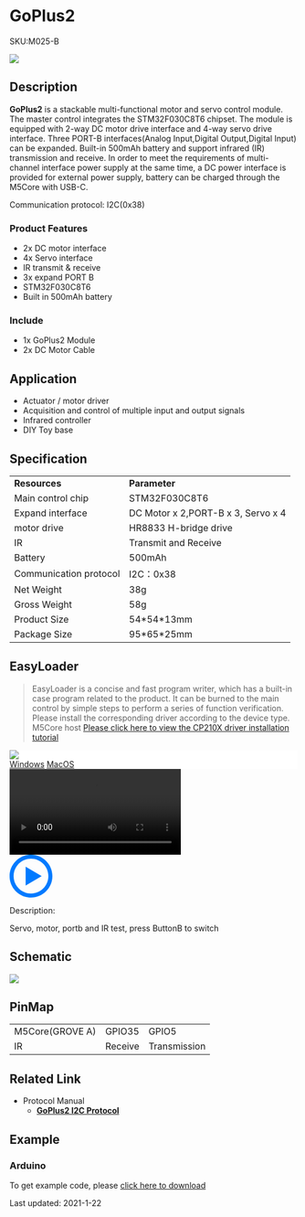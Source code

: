 # GoPlus2

<el-tag effect="plain">SKU:M025-B</el-tag>

<div class="product_pic"><img src="assets/img/product_pics/module/goplusII/GoPlus2.webp"></div>

## Description

**GoPlus2**  is a stackable multi-functional motor and servo control module. The master control integrates the STM32F030C8T6 chipset. The module is equipped with 2-way DC motor drive interface and 4-way servo drive interface. Three PORT-B interfaces(Analog Input,Digital Output,Digital Input) can be expanded. Built-in 500mAh battery and support infrared (IR) transmission and receive. In order to meet the requirements of multi-channel interface power supply at the same time, a DC power interface is provided for external power supply, battery can be charged through the M5Core with USB-C.

Communication protocol: I2C(0x38)

### Product Features

-  2x DC motor interface
-  4x Servo interface
-  IR transmit & receive
-  3x expand PORT B
-  STM32F030C8T6
-  Built in 500mAh battery

### Include

-  1x GoPlus2 Module
-  2x DC Motor Cable

## Application

- Actuator / motor driver
- Acquisition and control of multiple input and output signals
- Infrared controller
- DIY Toy base

## Specification

<table>
   <tr style="font-weight:bold">
      <td>Resources</td>
      <td>Parameter</td>
   </tr>
   <tr>
      <td>Main control chip</td>
      <td>STM32F030C8T6</td>
   </tr>
   <tr>
      <td>Expand interface</td>
      <td>DC Motor x 2,PORT-B x 3, Servo x 4</td>
   </tr>
   <tr>
      <td>motor drive</td>
      <td>HR8833 H-bridge drive</td>
   </tr>
   <tr>
      <td>IR</td>
      <td>Transmit and Receive</td>
   </tr>
   <tr>
      <td>Battery</td>
      <td>500mAh</td>
   </tr>
   <tr>
      <td>Communication protocol</td>
      <td>I2C：0x38</td>
   </tr>
   <tr>
      <td>Net Weight</td>
      <td>38g</td>
   </tr>
   <tr>
      <td>Gross Weight</td>
      <td>58g</td>
   </tr>
   <tr>
      <td>Product Size</td>
      <td>54*54*13mm</td>
   </tr>
   <tr>
      <td>Package Size</td>
      <td>95*65*25mm</td>
   </tr>
 </table>

## EasyLoader

>EasyLoader is a concise and fast program writer, which has a built-in case program related to the product. It can be burned to the main control by simple steps to perform a series of function verification. Please install the corresponding driver according to the device type. M5Core host [Please click here to view the CP210X driver installation tutorial](en/arduino/arduino_development)

<div class="easyloader-box">
    <div style="background-color:white;">
        <div><img src="https://m5stack.oss-cn-shenzhen.aliyuncs.com/image/easyloader_intro.webp"></div>
        <div class="easyloader-btn">
            <a href="https://m5stack.oss-cn-shenzhen.aliyuncs.com/EasyLoader/Windows/MODULE/EasyLoader_GoPlus2.exe">Windows</a>
            <a href="https://m5stack.oss-cn-shenzhen.aliyuncs.com/EasyLoader/MacOS/MODULE/EasyLoader_GoPlus2.dmg">MacOS</a>
        </div>
    </div>
    <div>
        <video id="example_video" controls>
            <source src="https://m5stack.oss-cn-shenzhen.aliyuncs.com/video/Product_example_video/Module/GoPlus2.mp4" type="video/mp4">
        </video>
        <div class="easyloader-mask">
        <a>
            <svg id="play-btn" t="1583228776634" class="icon" viewBox="0 0 1024 1024" version="1.1" xmlns="http://www.w3.org/2000/svg" p-id="4152" width="75" height="75"><path d="M512 0C229.216 0 0 229.216 0 512s229.216 512 512 512 512-229.216 512-512S794.784 0 512 0z m0 928C282.24 928 96 741.76 96 512S282.24 96 512 96s416 186.24 416 416-186.24 416-416 416zM384 288l384 224-384 224z" p-id="4153" fill="#007aff"></path></svg></a>
            <p>Description:</p>
            <p>Servo, motor, portb and IR test, press ButtonB to switch</p>
        </div>
    </div>
</div>


## Schematic

<img src="assets/img/product_pics/module/goplusII/goplusII_sch.webp">

## PinMap

<table>
 <tr><td>M5Core(GROVE A)</td><td>GPIO35</td><td>GPIO5</td></tr>
 <tr><td>IR</td><td>Receive</td><td>Transmission</td></tr>
</table>

## Related Link

- Protocol Manual
    - **[GoPlus2 I2C Protocol](https://m5stack.oss-cn-shenzhen.aliyuncs.com/resource/docs/GO%20PLUS2%20Guide.docx)**

## Example

### Arduino

To get example code, please [click here to download](https://github.com/m5stack/M5-ProductExampleCodes/tree/master/Module/GoPLUS2)

<el-divider content-position="right">Last updated: 2021-1-22</el-divider>

<script>

   var purchase_link = 'https://m5stack.com/collections/m5-module/products/goplus2-dc-motor-and-servo-driver-module-stm32f0';

   anchor_search(purchase_link);
   scrollFunc();

</script>
